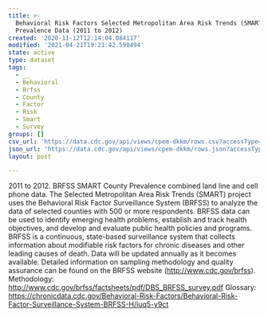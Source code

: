 ```yaml
---
title: >-
  Behavioral Risk Factors Selected Metropolitan Area Risk Trends (SMART) County
  Prevalence Data (2011 to 2012)
created: '2020-11-12T12:14:04.084117'
modified: '2021-04-21T19:21:42.598494'
state: active
type: dataset
tags:
  - __
  - Behavioral
  - Brfss
  - County
  - Factor
  - Risk
  - Smart
  - Survey
groups: []
csv_url: 'https://data.cdc.gov/api/views/cpem-dkkm/rows.csv?accessType=DOWNLOAD'
json_url: 'https://data.cdc.gov/api/views/cpem-dkkm/rows.json?accessType=DOWNLOAD'
layout: post

---
```

2011 to 2012. BRFSS SMART County Prevalence combined land line and cell phone data.  The Selected Metropolitan Area Risk Trends (SMART) project uses the Behavioral Risk Factor Surveillance System (BRFSS) to analyze the data of selected counties with 500 or more respondents. BRFSS data can be used to identify emerging health problems, establish and track health objectives, and develop and evaluate public health policies and programs. BRFSS is a continuous, state-based surveillance system that collects information about modifiable risk factors for chronic diseases and other leading causes of death. Data will be updated annually as it becomes available. Detailed information on sampling methodology and quality assurance can be found on the BRFSS website (http://www.cdc.gov/brfss). Methodology: http://www.cdc.gov/brfss/factsheets/pdf/DBS_BRFSS_survey.pdf Glossary: https://chronicdata.cdc.gov/Behavioral-Risk-Factors/Behavioral-Risk-Factor-Surveillance-System-BRFSS-H/iuq5-y9ct
